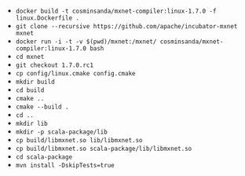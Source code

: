 * `docker build -t cosminsanda/mxnet-compiler:linux-1.7.0 -f linux.Dockerfile .`
* `git clone --recursive https://github.com/apache/incubator-mxnet mxnet`
* `docker run -i -t -v $(pwd)/mxnet:/mxnet/ cosminsanda/mxnet-compiler:linux-1.7.0 bash`
* `cd mxnet`
* `git checkout 1.7.0.rc1`
* `cp config/linux.cmake config.cmake`
* `mkdir build`
* `cd build`
* `cmake ..`
* `cmake --build .`
* `cd ..`
* `mkdir lib`
* `mkdir -p scala-package/lib`
* `cp build/libmxnet.so lib/libmxnet.so`
* `cp build/libmxnet.so scala-package/lib/libmxnet.so`
* `cd scala-package`
* `mvn install -DskipTests=true`
